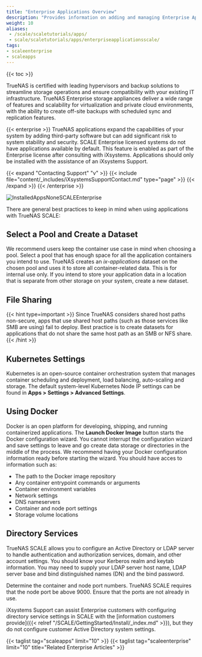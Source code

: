 ```yaml
---
title: "Enterprise Applications Overview"
description: "Provides information on adding and managing Enterprise Applications in TrueNAS SCALE."
weight: 10
aliases: 
 - /scale/scaletutorials/apps/
 - scale/scaletutorials/apps/enterpriseapplicationsscale/
tags:
- scaleenterprise
- scaleapps
---
```


{{< toc >}}

TrueNAS is certified with leading hypervisors and backup solutions to streamline storage operations and ensure compatibility with your existing IT infrastructure. TrueNAS Enterprise storage appliances deliver a wide range of features and scalability for virtualization and private cloud environments, with the ability to create off-site backups with scheduled sync and replication features.

{{< enterprise >}}
TrueNAS applications expand the capabilities of your system by adding third-party software but can add significant risk to system stability and security.
SCALE Enterprise licensed systems do not have applications available by default. 
This feature is enabled as part of the Enterprise license after consulting with iXsystems.
Applications should only be installed with the assistance of an iXsystems Support.

{{< expand "Contacting Support" "v" >}}
{{< include file="content/_includes/iXsystemsSupportContact.md" type="page" >}}
{{< /expand >}}
{{< /enterprise >}}

![InstalledAppsNoneSCALEEnterprise](/images/SCALE/22.12/InstalledAppsNoneSCALEEnterprise.png "Installed Apps SCALE Enterprise") 

There are general best practices to keep in mind when using applications with TrueNAS SCALE:

## Select a Pool and Create a Dataset

We recommend users keep the container use case in mind when choosing a pool. Select a pool that has enough space for all the application containers you intend to use. 
TrueNAS creates an *ix-applications* dataset on the chosen pool and uses it to store all container-related data. This is for internal use only. 
If you intend to store your application data in a location that is separate from other storage on your system, create a new dataset. 

## File Sharing

{{< hint type=important >}}
Since TrueNAS considers shared host paths non-secure, apps that use shared host paths (such as those services like SMB are using) fail to deploy. 
Best practice is to create datasets for applications that do not share the same host path as an SMB or NFS share. 
{{< /hint >}}

## Kubernetes Settings

Kubernetes is an open-source container orchestration system that manages container scheduling and deployment, load balancing, auto-scaling and storage. 
The default system-level Kubernetes Node IP settings can be found in **Apps > Settings > Advanced Settings**.

## Using Docker

Docker is an open platform for developing, shipping, and running containerized applications. 
The **Launch Docker Image** button starts the Docker configuration wizard. 
You cannot interrupt the configuration wizard and save settings to leave and go create data storage or directories in the middle of the process. 
We recommend having your Docker configuration information ready before starting the wizard. You should have acces to information such as:

* The path to the Docker image repository
* Any container entrypoint commands or arguments
* Container environment variables
* Network settings
* DNS nameservers
* Container and node port settings
* Storage volume locations

## Directory Services

TrueNAS SCALE allows you to configure an Active Directory or LDAP server to handle authentication and authorization services, domain, and other account settings. 
You should know your Kerberos realm and keytab information. You may need to supply your LDAP server host name, LDAP server base and bind distinguished names (DN) and the bind password.

Determine the container and node port numbers. TrueNAS SCALE requires that the node port be above 9000. Ensure that the ports are not already in use.

iXsystems Support can assist Enterprise customers with configuring directory service settings in SCALE with the [information customers provide]({{< relref "/SCALE/GettingStarted/Install/_index.md" >}}), but they do not configure customer Active Directory system settings.

{{< taglist tag="scaleapps" limit="10" >}}
{{< taglist tag="scaleenterprise" limit="10" title="Related Enterprise Articles" >}}
